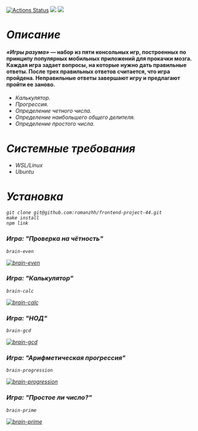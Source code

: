 [![Actions Status](https://github.com/romanzhh/frontend-project-44/workflows/hexlet-check/badge.svg)](https://github.com/romanzhh/frontend-project-44/actions)
<a href="https://codeclimate.com/github/romanzhh/frontend-project-44/maintainability"><img src="https://api.codeclimate.com/v1/badges/a35ba51a7f2b74fbc436/maintainability" /></a>
<a href="https://codeclimate.com/github/romanzhh/frontend-project-44/test_coverage"><img src="https://api.codeclimate.com/v1/badges/a35ba51a7f2b74fbc436/test_coverage" /></a>


<h1><em>Описание</em></h1>
<h4><em>«Игры разума»</em> — набор из пяти консольных игр, построенных по принципу популярных мобильных приложений для прокачки мозга. Каждая игра задает вопросы, на которые нужно дать правильные ответы. После трех правильных ответов считается, что игра пройдена. Неправильные ответы завершают игру и предлагают пройти ее заново.</h4>
<ul>
  <li><em>Калькулятор.</em></li>
  <li><em>Прогрессия.<em/></li>
  <li><em>Определение четного числа.</em></li>
  <li><em>Определение наибольшего общего делителя.<em/></li>
  <li><em>Определение простого числа.<em/></li>
</ul>

<h1><em>Системные требования</em></h1>
<ul>
  <li>WSL/Linux</li>
  <li>Ubuntu</li>
</ul>

<h1>Установка</h1>

```
git clone git@github.com:romanzhh/frontend-project-44.git
make install
npm link
```


<h3>Игра: "Проверка на чётность"</h3>

```
brain-even
```

[![brain-even](https://asciinema.org/a/cuhECRrNX0h8pLs3dTg1baA43.svg)](https://asciinema.org/a/cuhECRrNX0h8pLs3dTg1baA43)

<h3>Игра: "Калькулятор"</h3>

```
brain-calc
```

[![brain-calc](https://asciinema.org/a/WbCnZUj79e4CoHqbPqIO8C2HW.svg)](https://asciinema.org/a/WbCnZUj79e4CoHqbPqIO8C2HW)

<h3>Игра: "НОД"</h3>



```
brain-gcd
```

[![brain-gcd](https://asciinema.org/a/znvZKZfY3UzItcPQznrFGb2PP.svg)](https://asciinema.org/a/znvZKZfY3UzItcPQznrFGb2PP)

<h3>Игра: "Арифметическая прогрессия"</h3>

```
brain-progression
```

[![brain-progression](https://asciinema.org/a/eQxyLElxtYeK6rnqw0SCdCsp3.svg)](https://asciinema.org/a/eQxyLElxtYeK6rnqw0SCdCsp3)

<h3>Игра: "Простое ли число?"</h3>

```
brain-prime
```
[![brain-prime](https://asciinema.org/a/QSwDWsyq4rcX0DOuSc6JeqW2F.svg)](https://asciinema.org/a/QSwDWsyq4rcX0DOuSc6JeqW2F)
